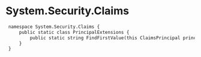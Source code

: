 # System.Security.Claims

``` diff
 namespace System.Security.Claims {
     public static class PrincipalExtensions {
         public static string FindFirstValue(this ClaimsPrincipal principal, string claimType);
     }
 }
```

